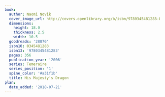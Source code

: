 ```yaml
---
book:
  author: Naomi Novik
  cover_image_url: http://covers.openlibrary.org/b/isbn/9780345481283-L.jpg
  dimensions:
    height: 18.0
    thickness: 2.5
    width: 10.5
  goodreads: '28876'
  isbn10: 0345481283
  isbn13: '9780345481283'
  pages: 356
  publication_year: '2006'
  series: Temeraire
  series_position: '1'
  spine_color: '#a31f1b'
  title: His Majesty's Dragon
plan:
  date_added: '2018-07-21'
---
```

